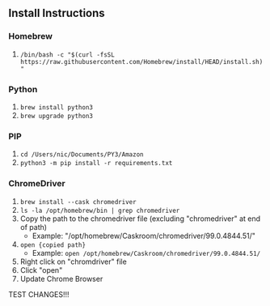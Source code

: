 ## Install Instructions

### Homebrew
1. `/bin/bash -c "$(curl -fsSL https://raw.githubusercontent.com/Homebrew/install/HEAD/install.sh)"`

### Python
1. `brew install python3`
2. `brew upgrade python3`

### PIP
1. `cd /Users/nic/Documents/PY3/Amazon`
2. `python3 -m pip install -r requirements.txt`

### ChromeDriver
1. `brew install --cask chromedriver`
2. `ls -la /opt/homebrew/bin | grep chromedriver`
3. Copy the path to the chromedriver file (excluding "chromedriver" at end of path)
    - Example: "/opt/homebrew/Caskroom/chromedriver/99.0.4844.51/"
4. `open {copied path}`
    - Example: `open /opt/homebrew/Caskroom/chromedriver/99.0.4844.51/`
5. Right click on "chromdriver" file
6. Click "open"
7. Update Chrome Browser


TEST CHANGES!!!